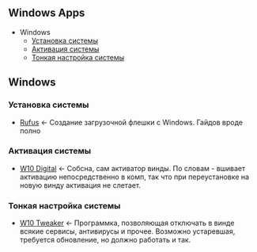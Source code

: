 ## Windows Apps
 - Windows
   - [Установка системы]()
   - [Активация системы]()
   - [Тонкая настройка системы]()

## Windows
### Установка системы
- [Rufus](https://rufus.ie) <- Создание загрузочной флешки с Windows. Гайдов вроде полно
### Активация системы
- [W10 Digital](http://51.15.37.148/files/windowsapps/W10_Activator.zip) <- Собсна, сам активатор винды. По словам - вшивает активацию непосредственно в комп, так что при переустановке на новую винду активация не слетает.
### Тонкая настройка системы
- [W10 Tweaker](http://51.15.37.148/files/windowsapps/W10_Tweaker.exe) <- Программка, позволяющая отключать в винде всякие сервисы, антивирусы и прочее. Возможно устаревшая, требуется обновление, но должно работать и так.
